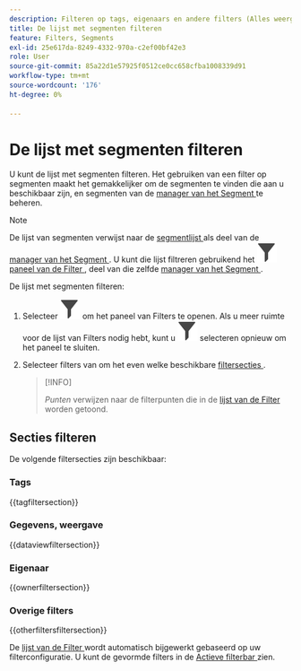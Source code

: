 ```yaml
---
description: Filteren op tags, eigenaars en andere filters (Alles weergeven, Mijne, Gedeeld met mij, Favorieten en Goedgekeurd.)
title: De lijst met segmenten filteren
feature: Filters, Segments
exl-id: 25e617da-8249-4332-970a-c2ef00bf42e3
role: User
source-git-commit: 85a22d1e57925f0512ce0cc658cfba1008339d91
workflow-type: tm+mt
source-wordcount: '176'
ht-degree: 0%

---
```


# De lijst met segmenten filteren

U kunt de lijst met segmenten filteren. Het gebruiken van een filter op segmenten maakt het gemakkelijker om de segmenten te vinden die aan u beschikbaar zijn, en segmenten van de [ manager van het Segment ](manage-filters.md) te beheren.

>[!NOTE]
>
>De lijst van segmenten verwijst naar de [ segmentlijst ](manage-filters.md#filters-list) als deel van de [ manager van het Segment ](manage-filters.md). U kunt die lijst filtreren gebruikend het ![&#128279;](/help/assets/icons/Filter.svg) [ paneel van de Filter ](manage-filters.md#filter-panel), deel van die zelfde [ manager van het Segment ](manage-filters.md).
>


De lijst met segmenten filteren:

1. Selecteer ![ Filter ](/help/assets/icons/Filter.svg) om het paneel van Filters te openen. Als u meer ruimte voor de lijst van Filters nodig hebt, kunt u ![ Filter ](/help/assets/icons/Filter.svg) selecteren opnieuw om het paneel te sluiten.
1. Selecteer filters van om het even welke beschikbare [ filtersecties ](#filter-sections).

   >[!INFO]
   >
   >*Punten* verwijzen naar de filterpunten die in de [ lijst van de Filter ](manage-filters.md#filters-list) worden getoond.
   > 

## Secties filteren

De volgende filtersecties zijn beschikbaar:

### Tags

{{tagfiltersection}}

### Gegevens, weergave

{{dataviewfiltersection}}

### Eigenaar

{{ownerfiltersection}}


### Overige filters

{{otherfiltersfiltersection}}


De [ lijst van de Filter ](manage-filters.md#filters-list) wordt automatisch bijgewerkt gebaseerd op uw filterconfiguratie. U kunt de gevormde filters in de [ Actieve filterbar ](manage-filters.md#active-filter-bar) zien.
